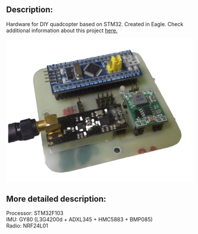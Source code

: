 ## Description:

Hardware for DIY quadcopter based on STM32. Created in Eagle. Check additional information about this project [here.](https://github.com/AntonEvmenenko/BQCopter)

![alt text](https://github.com/AntonEvmenenko/BQCopter/blob/master/images/board.png)

## More detailed description:

Processor: STM32F103  
IMU: GY80 (L3G4200d + ADXL345 + HMC5883 + BMP085)  
Radio: NRF24L01
